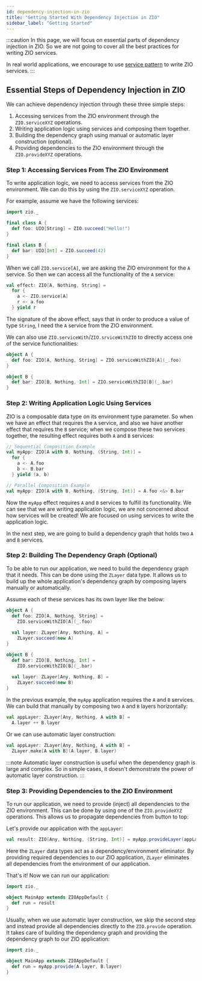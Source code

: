 ```yaml
---
id: dependency-injection-in-zio
title: "Getting Started With Dependency Injection in ZIO"
sidebar_label: "Getting Started"
---
```


:::caution
In this page, we will focus on essential parts of dependency injection in ZIO. So we are not going to cover all the best practices for writing ZIO services.

In real world applications, we encourage to use [service pattern](../service-pattern/service-pattern.md) to write ZIO services.
:::

## Essential Steps of Dependency Injection in ZIO

We can achieve dependency injection through these three simple steps:

1. Accessing services from the ZIO environment through the `ZIO.serviceXYZ` operations.
2. Writing application logic using services and composing them together.
3. Building the dependency graph using manual or automatic layer construction (optional).
4. Providing dependencies to the ZIO environment through the `ZIO.provideXYZ` operations.

### Step 1: Accessing Services From The ZIO Environment

To write application logic, we need to access services from the ZIO environment. We can do this by using the `ZIO.serviceXYZ` operation.

For example, assume we have the following services:

```scala mdoc:silent
import zio._

final class A {
  def foo: UIO[String] = ZIO.succeed("Hello!")
}

final class B {
  def bar: UIO[Int] = ZIO.succeed(42)
}
```

When we call `ZIO.service[A]`, we are asking the ZIO environment for the `A` service. So then we can access all the functionality of the `A` service:

```scala mdoc:compile-only
val effect: ZIO[A, Nothing, String] =
  for {
    a <- ZIO.service[A] 
    r <- a.foo
  } yield r
```

The signature of the above effect, says that in order to produce a value of type `String`, I need the `A` service from the ZIO environment.

We can also use `ZIO.serviceWith`/`ZIO.srviceWithZIO` to directly access one of the service functionalities:

```scala mdoc:silent
object A {
  def foo: ZIO[A, Nothing, String] = ZIO.serviceWithZIO[A](_.foo) 
}

object B {
  def bar: ZIO[B, Nothing, Int] = ZIO.serviceWithZIO[B](_.bar)
}
```

### Step 2: Writing Application Logic Using Services

ZIO is a composable data type on its environment type parameter. So when we have an effect that requires the `A` service, and also we have another effect that requires the `B` service; when we compose these two services together, the resulting effect requires both `A` and `B` services:

```scala mdoc:silent
// Sequential Composition Example
val myApp: ZIO[A with B, Nothing, (String, Int)] =
  for {
    a <- A.foo
    b <- B.bar
  } yield (a, b)
```

```scala mdoc:silent:nest
// Parallel Composition Example
val myApp: ZIO[A with B, Nothing, (String, Int)] = A.foo <&> B.bar
```

Now the `myApp` effect requires `A` and `B` services to fulfill its functionality. We can see that we are writing application logic, we are not concerned about how services will be created! We are focused on using services to write the application logic.

In the next step, we are going to build a dependency graph that holds two `A` and `B` services.

### Step 2: Building The Dependency Graph (Optional)

To be able to run our application, we need to build the dependency graph that it needs. This can be done using the `ZLayer` data type. It allows us to build up the whole application's dependency graph by composing layers manually or automatically.

Assume each of these services has its own layer like the below:

```scala mdoc:silent:nest
object A {
  def foo: ZIO[A, Nothing, String] = 
    ZIO.serviceWithZIO[A](_.foo) 
  
  val layer: ZLayer[Any, Nothing, A] = 
    ZLayer.succeed(new A) 
}

object B {
  def bar: ZIO[B, Nothing, Int] = 
    ZIO.serviceWithZIO[B](_.bar)
  
  val layer: ZLayer[Any, Nothing, B] = 
    ZLayer.succeed(new B)
}
```

In the previous example, the `myApp` application requires the `A` and `B` services. We can build that manually by composing two `A` and `B` layers horizontally:

```scala mdoc:silent
val appLayer: ZLayer[Any, Nothing, A with B] = 
  A.layer ++ B.layer
```

Or we can use automatic layer construction:

```scala mdoc:compile-only
val appLayer: ZLayer[Any, Nothing, A with B] =
  ZLayer.make[A with B](A.layer, B.layer) 
```

:::note
Automatic layer construction is useful when the dependency graph is large and complex. So in simple cases, it doesn't demonstrate the power of automatic layer construction.
:::

### Step 3: Providing Dependencies to the ZIO Environment

To run our application, we need to provide (inject) all dependencies to the ZIO environment. This can be done by using one of the `ZIO.provideXYZ` operations. This allows us to propagate dependencies from button to top:

Let's provide our application with the `appLayer`:

```scala mdoc:silent
val result: ZIO[Any, Nothing, (String, Int)] = myApp.provideLayer(appLayer)
```

Here the `ZLayer` data types act as a dependency/environment eliminator. By providing required dependencies to our ZIO application, `ZLayer` eliminates all dependencies from the environment of our application.

That's it! Now we can run our application:

```scala mdoc:compile-only
import zio._

object MainApp extends ZIOAppDefault {
  def run = result
}
```

Usually, when we use automatic layer construction, we skip the second step and instead provide all dependencies directly to the `ZIO.provide` operation. It takes care of building the dependency graph and providing the dependency graph to our ZIO application:

```scala mdoc:compile-only
import zio._

object MainApp extends ZIOAppDefault {
  def run = myApp.provide(A.layer, B.layer)
}
```
